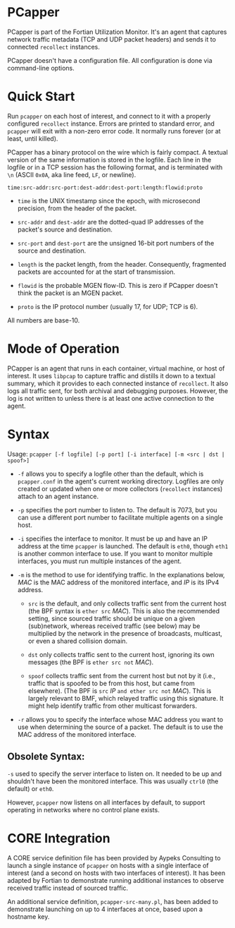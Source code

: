 # PCapper

PCapper is part of the Fortian Utilization Monitor.  It's an agent that
captures network traffic metadata (TCP and UDP packet headers) and sends it
to connected `recollect` instances.

PCapper doesn't have a configuration file.  All configuration is done via
command-line options.

# Quick Start

Run `pcapper` on each host of interest, and connect to it with a properly
configured `recollect` instance.  Errors are printed to standard
error, and `pcapper` will exit with a non-zero error code.  It normally runs
forever (or at least, until killed).

PCapper has a binary protocol on the wire which is fairly compact.  A
textual version of the same information is stored in the logfile.
Each line in the logfile or in a TCP session has the following format, and is
terminated with `\n` (ASCII `0x0A`, aka line feed, `LF`, or newline).

`time:src-addr:src-port:dest-addr:dest-port:length:flowid:proto`

- `time` is the UNIX timestamp since the epoch, with microsecond precision,
  from the header of the packet.

- `src-addr` and `dest-addr` are the dotted-quad IP addresses of the
  packet's source and destination.

- `src-port` and `dest-port` are the unsigned 16-bit port numbers of the
  source and destination.

- `length` is the packet length, from the header.  Consequently, fragmented
  packets are accounted for at the start of transmission.

- `flowid` is the probable MGEN flow-ID.  This is zero if PCapper doesn't
  think the packet is an MGEN packet.

- `proto` is the IP protocol number (usually 17, for UDP; TCP is 6).

All numbers are base-10.

# Mode of Operation

PCapper is an agent that runs in each container, virtual machine, or host of
interest.  It uses `libpcap` to capture traffic and distills it down to a
textual summary, which it provides to each connected instance of
`recollect`.  It also logs all traffic sent, for both archival and debugging
purposes.  However, the log is not written to unless there is at least
one active connection to the agent.

# Syntax

Usage: `pcapper [-f logfile] [-p port] [-i interface] [-m <src | dst | spoof>]`

- `-f` allows you to specify a logfile other than the default, which is
  `pcapper.conf` in the agent's current working directory.  Logfiles are
  only created or updated when one or more collectors (`recollect` instances)
  attach to an agent instance.

- `-p` specifies the port number to listen to.  The default is 7073, but you
  can use a different port number to facilitate multiple agents on a single
  host.

- `-i` specifies the interface to monitor.  It must be up and have an IP
  address at the time `pcapper` is launched.  The default is `eth0`, though
  `eth1` is another common interface to use.  If you want to monitor multiple
  interfaces, you must run multiple instances of the agent.

- `-m` is the method to use for identifying traffic.  In the explanations
  below, *MAC* is the MAC address of the monitored interface, and *IP* is
  its IPv4 address.

  - `src` is the default, and only collects traffic sent from the current
    host (the BPF syntax is `ether src` *MAC*).  This is also the
    recommended setting, since sourced traffic should be unique on a given
    (sub)network, whereas received traffic (see below) may be multiplied by the
    network in the presence of broadcasts, multicast, or even a shared collision
    domain.

  - `dst` only collects traffic sent to the current host, ignoring its own
    messages (the BPF is `ether src not` *MAC*).

  - `spoof` collects traffic sent from the current host but not by it (i.e.,
    traffic that is spoofed to be from this host, but came from elsewhere).
    (The BPF is `src` *IP* `and ether src not` *MAC*).  This is largely relevant
    to BMF, which relayed traffic using this signature.  It might help identify
    traffic from other multicast forwarders.

- `-r` allows you to specify the interface whose MAC address you want to use
  when determining the source of a packet.  The default is to use the MAC
  address of the monitored interface.

## Obsolete Syntax:

`-s` used to specify the server interface to listen on.  It needed to be up
and shouldn't have been the monitored interface.  This was usually `ctrl0`
(the default) or `eth0`.

However, `pcapper` now listens on all interfaces by default, to support
operating in networks where no control plane exists.

# CORE Integration

A CORE service definition file has been provided by Aypeks Consulting to
launch a single instance of `pcapper` on hosts with a single interface of
interest (and a second on hosts with two interfaces of interest).  It has
been adapted by Fortian to demonstrate running additional instances to
observe received traffic instead of sourced traffic.

An additional service definition, `pcapper-src-many.pl`, has been added to
demonstrate launching on up to 4 interfaces at once, based upon a hostname
key.
